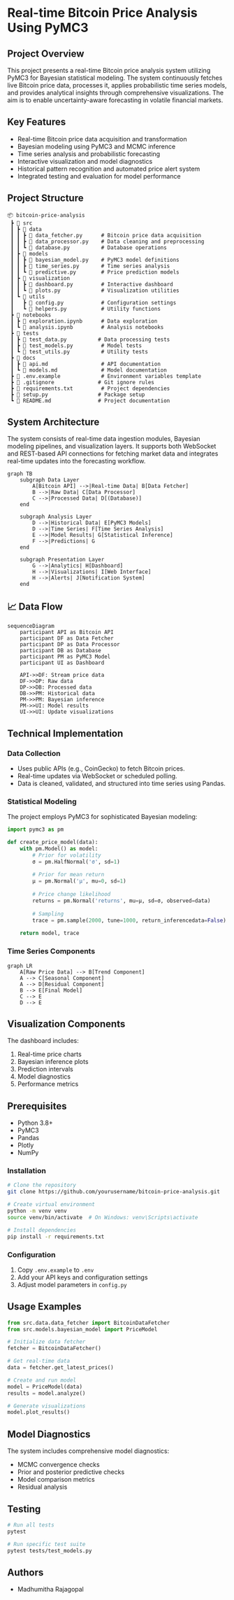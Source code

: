 # Real-time Bitcoin Price Analysis Using PyMC3

## Project Overview

This project presents a real-time Bitcoin price analysis system utilizing PyMC3 for Bayesian statistical modeling. The system continuously fetches live Bitcoin price data, processes it, applies probabilistic time series models, and provides analytical insights through comprehensive visualizations. The aim is to enable uncertainty-aware forecasting in volatile financial markets.

## Key Features

- Real-time Bitcoin price data acquisition and transformation
- Bayesian modeling using PyMC3 and MCMC inference
- Time series analysis and probabilistic forecasting
- Interactive visualization and model diagnostics
- Historical pattern recognition and automated price alert system
- Integrated testing and evaluation for model performance



## Project Structure

```
📦 bitcoin-price-analysis
 ┣ 📂 src
 ┃ ┣ 📂 data
 ┃ ┃ ┣ 📜 data_fetcher.py      # Bitcoin price data acquisition
 ┃ ┃ ┣ 📜 data_processor.py    # Data cleaning and preprocessing
 ┃ ┃ ┗ 📜 database.py          # Database operations
 ┃ ┣ 📂 models
 ┃ ┃ ┣ 📜 bayesian_model.py    # PyMC3 model definitions
 ┃ ┃ ┣ 📜 time_series.py       # Time series analysis
 ┃ ┃ ┗ 📜 predictive.py        # Price prediction models
 ┃ ┣ 📂 visualization
 ┃ ┃ ┣ 📜 dashboard.py         # Interactive dashboard
 ┃ ┃ ┗ 📜 plots.py             # Visualization utilities
 ┃ ┗ 📂 utils
 ┃   ┣ 📜 config.py            # Configuration settings
 ┃   ┗ 📜 helpers.py           # Utility functions
 ┣ 📂 notebooks
 ┃ ┣ 📜 exploration.ipynb      # Data exploration
 ┃ ┗ 📜 analysis.ipynb         # Analysis notebooks
 ┣ 📂 tests
 ┃ ┣ 📜 test_data.py          # Data processing tests
 ┃ ┣ 📜 test_models.py         # Model tests
 ┃ ┗ 📜 test_utils.py          # Utility tests
 ┣ 📂 docs
 ┃ ┣ 📜 api.md                 # API documentation
 ┃ ┗ 📜 models.md              # Model documentation
 ┣ 📜 .env.example             # Environment variables template
 ┣ 📜 .gitignore              # Git ignore rules
 ┣ 📜 requirements.txt         # Project dependencies
 ┣ 📜 setup.py                # Package setup
 ┗ 📜 README.md               # Project documentation
```

## System Architecture

The system consists of real-time data ingestion modules, Bayesian modeling pipelines, and visualization layers. It supports both WebSocket and REST-based API connections for fetching market data and integrates real-time updates into the forecasting workflow.

```mermaid
graph TB
    subgraph Data Layer
        A[Bitcoin API] -->|Real-time Data| B[Data Fetcher]
        B -->|Raw Data| C[Data Processor]
        C -->|Processed Data| D[(Database)]
    end
    
    subgraph Analysis Layer
        D -->|Historical Data| E[PyMC3 Models]
        D -->|Time Series| F[Time Series Analysis]
        E -->|Model Results| G[Statistical Inference]
        F -->|Predictions| G
    end
    
    subgraph Presentation Layer
        G -->|Analytics| H[Dashboard]
        H -->|Visualizations| I[Web Interface]
        H -->|Alerts| J[Notification System]
    end
```

## 📈 Data Flow

```mermaid
sequenceDiagram
    participant API as Bitcoin API
    participant DF as Data Fetcher
    participant DP as Data Processor
    participant DB as Database
    participant PM as PyMC3 Model
    participant UI as Dashboard

    API->>DF: Stream price data
    DF->>DP: Raw data
    DP->>DB: Processed data
    DB->>PM: Historical data
    PM->>PM: Bayesian inference
    PM->>UI: Model results
    UI->>UI: Update visualizations
```

## Technical Implementation

### Data Collection
- Uses public APIs (e.g., CoinGecko) to fetch Bitcoin prices.
- Real-time updates via WebSocket or scheduled polling.
- Data is cleaned, validated, and structured into time series using Pandas.

### Statistical Modeling
The project employs PyMC3 for sophisticated Bayesian modeling:

```python
import pymc3 as pm

def create_price_model(data):
    with pm.Model() as model:
        # Prior for volatility
        σ = pm.HalfNormal('σ', sd=1)
        
        # Prior for mean return
        μ = pm.Normal('μ', mu=0, sd=1)
        
        # Price change likelihood
        returns = pm.Normal('returns', mu=μ, sd=σ, observed=data)
        
        # Sampling
        trace = pm.sample(2000, tune=1000, return_inferencedata=False)
    
    return model, trace
```

### Time Series Components

```mermaid
graph LR
    A[Raw Price Data] --> B[Trend Component]
    A --> C[Seasonal Component]
    A --> D[Residual Component]
    B --> E[Final Model]
    C --> E
    D --> E
```

## Visualization Components

The dashboard includes:
1. Real-time price charts
2. Bayesian inference plots
3. Prediction intervals
4. Model diagnostics
5. Performance metrics

## Prerequisites
- Python 3.8+
- PyMC3
- Pandas
- Plotly
- NumPy

### Installation

```bash
# Clone the repository
git clone https://github.com/yourusername/bitcoin-price-analysis.git

# Create virtual environment
python -m venv venv
source venv/bin/activate  # On Windows: venv\Scripts\activate

# Install dependencies
pip install -r requirements.txt
```

### Configuration
1. Copy `.env.example` to `.env`
2. Add your API keys and configuration settings
3. Adjust model parameters in `config.py`

## Usage Examples

```python
from src.data.data_fetcher import BitcoinDataFetcher
from src.models.bayesian_model import PriceModel

# Initialize data fetcher
fetcher = BitcoinDataFetcher()

# Get real-time data
data = fetcher.get_latest_prices()

# Create and run model
model = PriceModel(data)
results = model.analyze()

# Generate visualizations
model.plot_results()
```

## Model Diagnostics

The system includes comprehensive model diagnostics:
- MCMC convergence checks
- Prior and posterior predictive checks
- Model comparison metrics
- Residual analysis

## Testing

```bash
# Run all tests
pytest

# Run specific test suite
pytest tests/test_models.py
```

## Authors

- Madhumitha Rajagopal

